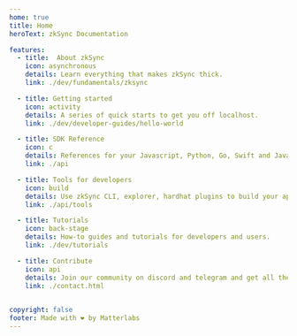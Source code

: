 ```yaml
---
home: true
title: Home
heroText: zkSync Documentation

features:
  - title:  About zkSync
    icon: asynchronous
    details: Learn everything that makes zkSync thick.
    link: ./dev/fundamentals/zksync

  - title: Getting started
    icon: activity
    details: A series of quick starts to get you off localhost.
    link: ./dev/developer-guides/hello-world

  - title: SDK Reference
    icon: c
    details: References for your Javascript, Python, Go, Swift and Java SDKs.
    link: ./api

  - title: Tools for developers
    icon: build
    details: Use zkSync CLI, explorer, hardhat plugins to build your apps.
    link: ./api/tools

  - title: Tutorials
    icon: back-stage
    details: How-to guides and tutorials for developers and users.
    link: ./dev/tutorials

  - title: Contribute
    icon: api
    details: Join our community on discord and telegram and get all the latest updates.
    link: ./contact.html
    

copyright: false
footer: Made with ❤️ by Matterlabs
---
```

